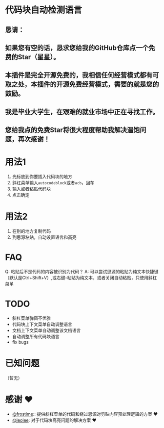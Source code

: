 # 代码块自动检测语言
## 恳请：
## 如果您有空的话，恳求您给我的GitHub仓库点一个**免费**的Star（星星）。
## 本插件是完全开源免费的，我相信任何经营模式都有可取之处，本插件的开源免费经营模式，需要的就是您的鼓励。
## 我是毕业大学生，在艰难的就业市场中正在寻找工作。
## 您给我点的免费Star将很大程度帮助我解决温饱问题，再次感谢！
##

# 用法1
1. 光标放到你要插入代码块的地方
2. 斜杠菜单输入`autocodeblock`或者`acb`，回车
3. 输入或者粘贴代码块
4. 点击确定

# 用法2
1. 在别的地方复制代码
2. 到思源粘贴，自动设置语言和高亮

# FAQ
Q: 粘贴后不是代码的内容被识别为代码？
A: 可以尝试思源的粘贴为纯文本快捷键（默认是Ctrl+Shift+V）,或右键-粘贴为纯文本，或者关闭自动粘贴，只使用斜杠菜单

# TODO
- 斜杠菜单弹窗不优雅
- 代码块上下文菜单自动调整语言
- 文档上下文菜单自动调整该文档语言
- 自动调整所有代码块语言
- fix bugs

# 已知问题
（暂无）

# 感谢 ♥️
- [@frostime](https://github.com/frostime):: 提供斜杠菜单的代码和绕过思源对剪贴内容预处理逻辑的方案 ♥️
- [@leolee](https://github.com/leolee9086): 对于代码块高亮问题的解决方案 ♥️
